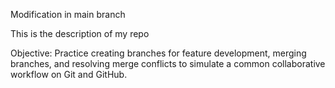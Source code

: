 Modification in main branch

This is the description of my repo

Objective: Practice creating branches for feature development, merging branches, and resolving merge conflicts to simulate a common collaborative workflow on Git and GitHub.
